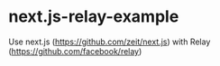 # next.js-relay-example
Use next.js (https://github.com/zeit/next.js) with Relay (https://github.com/facebook/relay)
